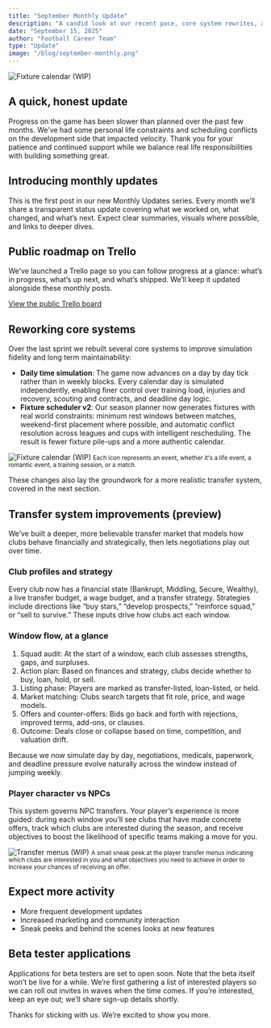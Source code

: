 ```yaml
---
title: "September Monthly Update"
description: "A candid look at our recent pace, core system rewrites, and what's coming, including a roadmap and beta sign-ups."
date: "September 15, 2025"
author: "Football Career Team"
type: "Update"
image: "/blog/september-monthly.png"
---
```


![Fixture calendar (WIP)](/blog/september-monthly.png)


## A quick, honest update

Progress on the game has been slower than planned over the past few months. We’ve had some personal life constraints and scheduling conflicts on the development side that impacted velocity. Thank you for your patience and continued support while we balance real life responsibilities with building something great.

## Introducing monthly updates

This is the first post in our new Monthly Updates series. Every month we’ll share a transparent status update covering what we worked on, what changed, and what’s next. Expect clear summaries, visuals where possible, and links to deeper dives.

<Carousel :images='[{"src":"/blog/time-feature@2x.png","alt":"Placeholder 1"},{"src":"/blog/time-feature@2x.png","alt":"Placeholder 2"},{"src":"/blog/time-feature@2x.png","alt":"Placeholder 3"}]' :show-indicators="true" :show-arrows="true"></Carousel>



## Public roadmap on Trello

We’ve launched a Trello page so you can follow progress at a glance: what’s in progress, what’s up next, and what’s shipped. We’ll keep it updated alongside these monthly posts.

[View the public Trello board](https://trello.com/b/vUHhPEiJ/my-football-career)

## Reworking core systems

Over the last sprint we rebuilt several core systems to improve simulation fidelity and long term maintainability:

- **Daily time simulation**: The game now advances on a day by day tick rather than in weekly blocks. Every calendar day is simulated independently, enabling finer control over training load, injuries and recovery, scouting and contracts, and deadline day logic.
- **Fixture scheduler v2**: Our season planner now generates fixtures with real world constraints: minimum rest windows between matches, weekend-first placement where possible, and automatic conflict resolution across leagues and cups with intelligent rescheduling. The result is fewer fixture pile-ups and a more authentic calendar.

![Fixture calendar (WIP)](/blog/time-feature@2x.png)
<small>Each icon represents an event, whether it's a life event, a romantic event, a training session, or a match.</small>

These changes also lay the groundwork for a more realistic transfer system, covered in the next section.

## Transfer system improvements (preview)

We’ve built a deeper, more believable transfer market that models how clubs behave financially and strategically, then lets negotiations play out over time.

### Club profiles and strategy

Every club now has a financial state (Bankrupt, Middling, Secure, Wealthy), a live transfer budget, a wage budget, and a transfer strategy. Strategies include directions like “buy stars,” “develop prospects,” “reinforce squad,” or “sell to survive.” These inputs drive how clubs act each window.

### Window flow, at a glance

1) Squad audit: At the start of a window, each club assesses strengths, gaps, and surpluses.
2) Action plan: Based on finances and strategy, clubs decide whether to buy, loan, hold, or sell.
3) Listing phase: Players are marked as transfer-listed, loan-listed, or held.
4) Market matching: Clubs search targets that fit role, price, and wage models.
5) Offers and counter-offers: Bids go back and forth with rejections, improved terms, add-ons, or clauses.
6) Outcome: Deals close or collapse based on time, competition, and valuation drift.

Because we now simulate day by day, negotiations, medicals, paperwork, and deadline pressure evolve naturally across the window instead of jumping weekly.

### Player character vs NPCs

This system governs NPC transfers. Your player’s experience is more guided: during each window you’ll see clubs that have made concrete offers, track which clubs are interested during the season, and receive objectives to boost the likelihood of specific teams making a move for you.

![Transfer menus (WIP)](/blog/transfer-feature@2x.png)
<small>A small sneak peek at the player transfer menus indicating which clubs are interested in you and what objectives you need to achieve in order to increase your chances of receiving an offer. </small>

## Expect more activity

- More frequent development updates
- Increased marketing and community interaction
- Sneak peeks and behind the scenes looks at new features

## Beta tester applications

Applications for beta testers are set to open soon. Note that the beta itself won’t be live for a while. We’re first gathering a list of interested players so we can roll out invites in waves when the time comes. If you’re interested, keep an eye out; we’ll share sign-up details shortly.

Thanks for sticking with us. We’re excited to show you more.

